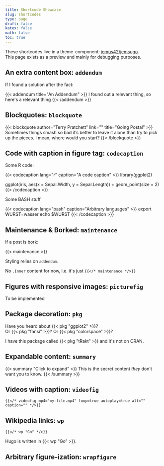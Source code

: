 ```yaml
---
title: Shortcode Showcase
slug: shortcodes
type: page
draft: false
katex: false
math: false
toc: true
---
```


These shortcodes live in a theme-component: [jemus42/jemsugo](https://github.com/jemus42/jemsugo).  
This page exists as a preview and mainly for debugging purposes.

## An extra content box: `addendum`

If I found a solution after the fact:

{{< addendum title="An Addendum" >}}
I found out a relevant thing, so here's a relevant thing
{{< /addendum >}}

## Blockquotes: `blockquote`

{{< blockquote author="Terry Pratchett" link="" title="Going Postal" >}}
Sometimes things smash so bad it’s better to leave it alone than try to pick up the pieces. I mean, where would you start?
{{< /blockquote >}}

## Code with caption in figure tag: `codecaption`

Some R code:

{{< codecaption lang="r" caption="A code caption" >}}
library(ggplot2)

ggplot(iris, aes(x = Sepal.Width, y = Sepal.Length)) +
  geom_point(size = 2)
{{< /codecaption >}}

Some BASH stuff

{{< codecaption lang="bash" caption="Arbitrary languages" >}}
export WURST=wasser
echo $WURST
{{< /codecaption >}}

## Maintenance & Borked: `maintenance`

If a post is bork:

{{< maintenance >}}

Styling relies on `addendum`.

No `.Inner` content for now, i.e. it's just `{{</* maintenance */>}}`

## Figures with responsive images: `picturefig`

To be implemented

## Package decoration: `pkg`

Have you heard about {{< pkg "ggplot2" >}}?  
Or {{< pkg "fansi" >}}? Or {{< pkg "colorspace" >}}?

I have this package called {{< pkg "tRakt" >}} and it's not on CRAN.

## Expandable content: `summary`

{{< summary "Click to expand" >}}
This is the secret content *they* don't want you to know.
{{< /summary >}}

## Videos with caption: `videofig`

`{{</* videofig mp4="my-file.mp4" loop=true autoplay=true alt="" caption="" */>}}`

## Wikipedia links: `wp`

`{{</* wp "Go" */>}}`

Hugo is written in {{< wp "Go" >}}.

## Arbitrary figure-ization: `wrapfigure`
